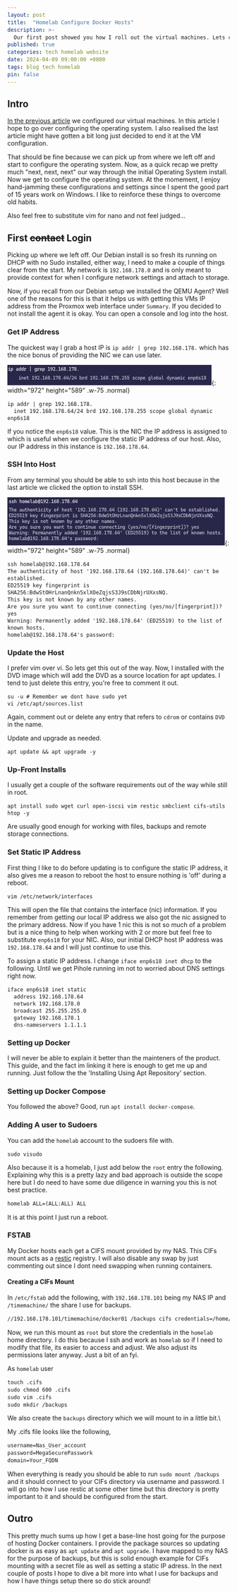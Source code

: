 ```yaml
---
layout: post
title:  "Homelab Configure Docker Hosts"
description: >-
  Our first post showed you how I roll out the virtual machines. Lets configure those machines, and get Docker up and running!
published: true
categories: tech homelab website
date: 2024-04-09 09:00:00 +0800
tags: blog tech homelab
pin: false
---
```



## Intro

[In the previous article](/posts/DockerHosts) we configured our virtual machines. In this article I hope to go over configuring the operating system. I also realised the last article might have gotten a bit long just decided to end it at the VM configuration.

That should be fine because we can pick up from where we left off and start to configure the operating system. Now, as a quick recap we pretty much "next, next, next" our way through the initial Operating System install. Now we get to configure the operating system. At the momement, I enjoy hand-jamming these configurations and settings since I spent the good part of 15 years work on Windows. I like to reinforce these things to overcome old habits.

Also feel free to substitute vim for nano and not feel judged...

## First ~~contact~~ Login

Picking up where we left off. Our Debian install is so fresh its running on DHCP with no Sudo installed, either way, I need to make a couple of things clear from the start. My network is `192.168.178.0` and is only meant to provide context for when I configure network settings and attach to storage.

Now, if you recall from our Debian setup we installed the QEMU Agent? Well one of the reasons for this is that it helps us with getting this VMs IP address from the Proxmox web interface under `Summary`. If you decided to not install the agent it is okay. You can open a console and log into the host.

### Get IP Address

The quickest way I grab a host IP is `ip addr | grep 192.168.178.` which has the nice bonus of providing the NIC we can use later.

![Proxmox Create VM Storage](assets/img/20240408/debian-cli-ip-addr.png){: width="972" height="589" .w-75 .normal}


```shell
ip addr | grep 192.168.178.
  inet 192.168.178.64/24 brd 192.168.178.255 scope global dynamic enp6s18
```

If you notice the `enp6s18` value. This is the NIC the IP address is assigned to which is useful when we configure the static IP address of our host. Also, our IP address in this instance is `192.168.178.64`.

### SSH Into Host

From any terminal you should be able to ssh into this host because in the last article we clicked the option to install SSH.

![Proxmox Create VM Storage](assets/img/20240408/debian-cli-ssh.png){: width="972" height="589" .w-75 .normal}

```shell
ssh homelab@192.168.178.64
The authenticity of host '192.168.178.64 (192.168.178.64)' can't be established.
ED25519 key fingerprint is SHA256:BdwStOHrLnanQnkn5xlXOeZqjsS3J9sCDbNjrUXxsNQ.
This key is not known by any other names.
Are you sure you want to continue connecting (yes/no/[fingerprint])? yes
Warning: Permanently added '192.168.178.64' (ED25519) to the list of known hosts.
homelab@192.168.178.64's password:
```

### Update the Host
I prefer vim over vi. So lets get this out of the way. Now, I installed with the DVD image which will add the DVD as a source location for apt updates. I tend to just delete this entry, you're free to comment it out.

```shell
su -u # Remember we dont have sudo yet
vi /etc/apt/sources.list
```
Again, comment out or delete any entry that refers to `cdrom` or contains `DVD` in the name.

Update and upgrade as needed.

```shell
apt update && apt upgrade -y
```

### Up-Front Installs

I usually get a couple of the software requirements out of the way while still in root.

```shell
apt install sudo wget curl open-iscsi vim restic smbclient cifs-utils htop -y
```
Are usually good enough for working with files, backups and remote storage connections.

### Set Static IP Address

First thing I like to do before updating is to configure the static IP address, it also gives me a reason to reboot the host to ensure nothing is 'off' during a reboot.

```shell
vim /etc/network/interfaces
```
This will open the file that contains the interface (nic) information. If you remember from getting our local IP address we also got the nic assigned to the primary address. Now if you have 1 nic this is not so much of a problem but is a nice thing to help when working with 2 or more but feel free to substitute `enp6s18` for your NIC. Also, our initial DHCP host IP address was `192.168.178.64` and I will just continue to use this.

To assign a static IP address. I change `iface enp6s18 inet dhcp` to the following. Until we get Pihole running im not to worried about DNS settings right now.

```
iface enp6s18 inet static
  address 192.168.178.64
  network 192.168.178.0
  broadcast 255.255.255.0
  gateway 192.168.178.1
  dns-nameservers 1.1.1.1
```

### Setting up Docker

I will never be able to explain it better than the mainteners of the product. This guide, and the fact im linking it here is enough to get me up and running. Just follow the the 'Installing Using Apt Repository' section.

### Setting up Docker Compose

You followed the above? Good, run `apt install docker-compose`.

### Adding A user to Sudoers

You can add the `homelab` account to the sudoers file with.

```shell
sudo visudo
```
Also because it is a homelab, I just add below the `root` entry the following. Explaining why this is a pretty lazy and bad approach is outside the scope here but I do need to have some due diligence in warning you this is not best practice.

```txt
homelab ALL=(ALL:ALL) ALL
```

It is at this point I just run a reboot.

### FSTAB

My Docker hosts each get a CIFS mount provided by my NAS. This CIFs mount acts as a [restic](https://restic.readthedocs.io/en/latest/010_introduction.html) registry. I will also disable any swap by just commenting out since I dont need swapping when running containers.

#### Creating a CIFs Mount

In `/etc/fstab` add the following, with `192.168.178.101` being my NAS IP and `/timemachine/` the share I use for backups.

```txt
//192.168.178.101/timemachine/docker01 /backups cifs credentials=/home/homelab/.cifs,uid=root,noperm,rw 0 0
```

Now, we run this mount as `root` but store the credentials in the `homelab` home directory. I do this because I ssh and work as `homelab` so if I need to modify that file, its easier to access and adjust. We also adjust its permissions later anyway. Just a bit of an fyi.

As `homelab` user

```txt
touch .cifs
sudo chmod 600 .cifs
sudo vim .cifs
sudo mkdir /backups
```
We also create the `backups` directory which we will mount to in a little bit.\

My .cifs file looks like the following,

```txt
username=Nas_User_account
password=MegaSecurePasswork
domain=Your_FQDN
```

When everything is ready you should be able to run `sudo mount /backups` and it should connect to your CIFs directory via username and password. I will go into how I use restic at some other time but this directory is pretty important to it and should be configured from the start.

## Outro

This pretty much sums up how I get a base-line host going for the purpose of hosting Docker containers. I provide the package sources so updating docker is as easy as `apt update` and `apt upgrade`. I have mapped to my NAS for the purpose of backups, but this is solid enough example for CIFs mounting with a secret file as well as setting a static IP adress. In the next couple of posts I hope to dive a bit more into what I use for backups and how I have things setup there so do stick around!
